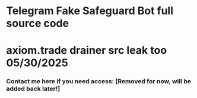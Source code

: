 # Telegram Fake Safeguard Bot full source code
# axiom.trade drainer src leak too 05/30/2025

### Contact me here if you need access: [Removed for now, will be added back later!]
